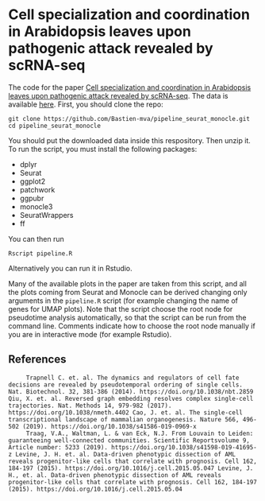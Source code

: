 # Cell specialization and coordination in Arabidopsis leaves upon pathogenic attack revealed by scRNA-seq


The code for the paper [Cell specialization and coordination in Arabidopsis
leaves upon pathogenic attack revealed by scRNA-seq](https://www.biorxiv.org/content/10.1101/2023.03.02.530814v1). The data is available
[here](link). First, you should clone the repo:
```
git clone https://github.com/Bastien-mva/pipeline_seurat_monocle.git
cd pipeline_seurat_monocle
```

You should put the downloaded data inside this respository. Then unzip it.
To run the script, you must install the following packages:

- dplyr
- Seurat
- ggplot2
- patchwork
- ggpubr
- monocle3
- SeuratWrappers
- ff


You  can then run
```
Rscript pipeline.R
```
Alternatively you can run it in Rstudio.

Many of the available plots in the paper are taken
from this script, and all the plots coming from Seurat and Monocle can be
derived changing only arguments in the ```pipeline.R``` script (for example changing
the name of genes for UMAP plots). Note that the script choose the root node
for pseudotime analysis automatically, so that the script can be run from the command line.
Comments indicate how to choose the root node manually if you are in
interactive mode (for example Rstudio).

## References

         Trapnell C. et. al. The dynamics and regulators of cell fate decisions are revealed by pseudotemporal ordering of single cells. Nat. Biotechnol. 32, 381-386 (2014). https://doi.org/10.1038/nbt.2859 Qiu, X. et. al. Reversed graph embedding resolves complex single-cell trajectories. Nat. Methods 14, 979-982 (2017). https://doi.org/10.1038/nmeth.4402 Cao, J. et. al. The single-cell transcriptional landscape of mammalian organogenesis. Nature 566, 496-502 (2019). https://doi.org/10.1038/s41586-019-0969-x
         Traag, V.A., Waltman, L. & van Eck, N.J. From Louvain to Leiden: guaranteeing well-connected communities. Scientific Reportsvolume 9, Article number: 5233 (2019). https://doi.org/10.1038/s41598-019-41695-z Levine, J. H. et. al. Data-driven phenotypic dissection of AML reveals progenitor-like cells that correlate with prognosis. Cell 162, 184-197 (2015). https://doi.org/10.1016/j.cell.2015.05.047 Levine, J. H., et. al. Data-driven phenotypic dissection of AML reveals progenitor-like cells that correlate with prognosis. Cell 162, 184-197 (2015). https://doi.org/10.1016/j.cell.2015.05.04


